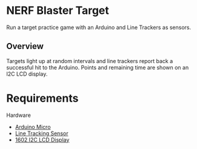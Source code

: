 # NERF Blaster Target
Run a target practice game with an Arduino and Line Trackers as sensors.

## Overview
Targets light up at random intervals and line trackers report back a successful hit to the Arduino.  Points and remaining time are shown on an I2C LCD display.


# Requirements
Hardware

- [Arduino Micro](https://store-usa.arduino.cc/products/arduino-micro?selectedStore=us)
- [Line Tracking Sensor](https://arduinomodules.info/ky-033-line-tracking-sensor-module/)
- [1602 I2C LCD Display](https://www.pishop.ca/product/arduino-compatible-lcd-display-2-5-lcd-1602-i2c-communication/)
